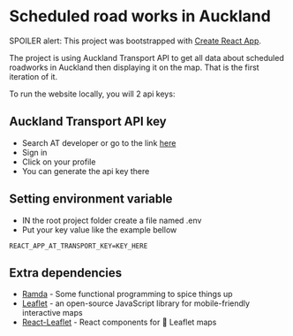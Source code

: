 # Scheduled road works in Auckland
SPOILER alert: This project was bootstrapped with [Create React App](https://github.com/facebook/create-react-app).

The project is using Auckland Transport API to get all data about scheduled roadworks in Auckland then displaying it on the map. That is the first iteration of it.

To run the website locally, you will 2 api keys: 

## Auckland Transport API key

- Search AT developer or go to the link [here](https://dev-portal.at.govt.nz/)
- Sign in
- Click on your profile
- You can generate the api key there

## Setting environment variable

- IN the root project folder create a file named .env
- Put your key value like the example bellow
```
REACT_APP_AT_TRANSPORT_KEY=KEY_HERE
```

## Extra dependencies
- [Ramda](https://ramdajs.com/) - Some functional programming to spice things up
- [Leaflet](https://leafletjs.com/) - an open-source JavaScript library
for mobile-friendly interactive maps
- [React-Leaflet](https://react-leaflet.js.org/) - React components for 🍃 Leaflet maps